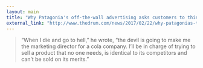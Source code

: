 ```yaml
---
layout: main
title: "Why Patagonia's off-the-wall advertising asks customers to think twice before buying its products"
external_link: "http://www.thedrum.com/news/2017/02/22/why-patagonias-the-wall-advertising-asks-customers-think-twice-buying-its-products"
---
```

> “When I die and go to hell,” he wrote, “the devil is going to make me the marketing director for a cola company. I’ll be in charge of trying to sell a product that no one needs, is identical to its competitors and can’t be sold on its merits.”
